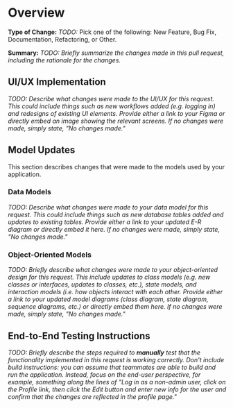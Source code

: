 # Overview

**Type of Change:** _TODO:_ Pick one of the following: New Feature, Bug Fix, Documentation, Refactoring, or Other.

**Summary:** _TODO: Briefly summarize the changes made in this pull request, including the rationale for the changes._

## UI/UX Implementation

_TODO: Describe what changes were made to the UI/UX for this request. This could include things such as new workflows added (e.g. logging in) and redesigns of existing UI elements.
Provide either a link to your Figma or directly embed an image showing the relevant screens.
If no changes were made, simply state, "No changes made."_

## Model Updates

This section describes changes that were made to the models used by your application.

### Data Models

_TODO: Describe what changes were made to your data model for this request. This could include things such as new database tables added and updates to existing tables.
Provide either a link to your updated E-R diagram or directly embed it here.
If no changes were made, simply state, "No changes made."_

### Object-Oriented Models

_TODO: Briefly describe what changes were made to your object-oriented design for this request. This include updates to class models (e.g. new classes or interfaces, updates to classes, etc.),
state models, and interaction models (i.e. how objects interact with each other.
Provide either a link to your updated model diagrams (class diagram, state diagram, sequence diagrams, etc.) or directly embed them here.
If no changes were made, simply state, "No changes made."_

## End-to-End Testing Instructions

_TODO: Briefly describe the steps required to **manually** test that the functionality implemented in this request is working correctly. Don't include build instructions: you can assume that
teammates are able to build and run the application. Instead, focus on the end-user perspective, for example, something along the lines of "Log in as a non-admin user, click on the Profile link,
then click the Edit button and enter new info for the user and confirm that the changes are reflected in the profile page."_
